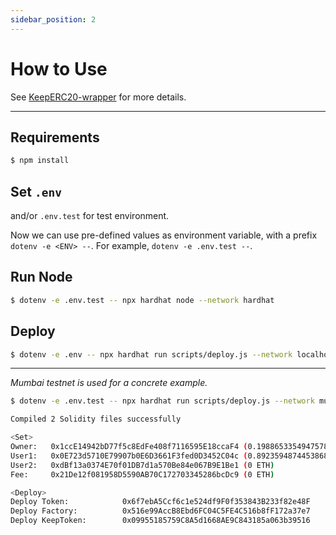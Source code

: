 ```yaml
---
sidebar_position: 2
---
```


# How to Use

See [KeepERC20-wrapper](https://github.com/KeepERC20/KeepERC20-wrapper) for more details.

---

## Requirements

```bash
$ npm install
```

## Set `.env`

and/or `.env.test` for test environment.

Now we can use pre-defined values as environment variable, with a prefix `dotenv -e <ENV> --`. For example, `dotenv -e .env.test --`.

## Run Node

```bash
$ dotenv -e .env.test -- npx hardhat node --network hardhat
```

## Deploy

```bash
$ dotenv -e .env -- npx hardhat run scripts/deploy.js --network localhost
```

---

*Mumbai testnet is used for a concrete example.*

```bash
$ dotenv -e .env.test -- npx hardhat run scripts/deploy.js --network mumbai   

Compiled 2 Solidity files successfully

<Set>
Owner:   0x1ccE14942bD77f5c8EdFe408f7116595E18ccaF4 (0.19886533549475788 ETH)
User1:   0x0E723d5710E79907b0E6D3661F3fed0D3452C04c (0.8923594874453868 ETH)
User2:   0xdBf13a0374E70f01DB7d1a570Be84e067B9E1Be1 (0 ETH)
Fee:     0x21De12f081958D5590AB70C172703345286bcDc9 (0 ETH)

<Deploy>
Deploy Token:            0x6f7ebA5Ccf6c1e524df9F0f353843B233f82e48F
Deploy Factory:          0x516e99AccB8Ebd6FC04C5FE4C516b8fF172a37e7
Deploy KeepToken:        0x09955185759C8A5d1668AE9C843185a063b39516
```
